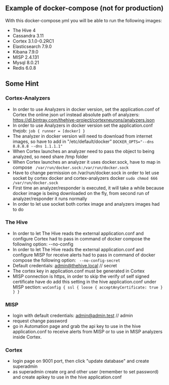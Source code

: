 ## Example of docker-compose (not for production)
With this docker-compose.yml you will be able to run the following images:
- The Hive 4
- Cassandra 3.11
- Cortex 3.1.0-0.2RC1
- Elasticsearch 7.9.0
- Kibana 7.9.0
- MISP 2.4.131
- Mysql 8.0.21
- Redis 6.0.8

## Some Hint
### Cortex-Analyzers
- In order to use Analyzers in docker version, set the application.conf of Cortex the online json url instead absolute path of analyzers:
  https://dl.bintray.com/thehive-project/cortexneurons/analyzers.json
- In order to use Analyzers in docker version set the application.conf thejob: ```
  job {
  runner = [docker]
}   ```
- The analyzer in docker version will need to download from internet images, so have to add in "/etc/default/docker"
  ``` DOCKER_OPTS="--dns 8.8.8.8 --dns 1.1.1.1" ```
- When Cortex launches an analyzer need to pass the object to being analyzed, so need share /tmp folder
- When Cortex launches an analyzer it uses docker.sock, have to map in compose
 ```  /var/run/docker.sock:/var/run/docker.sock  ```
- Have to change permission on /var/run/docker.sock in order to let use socket by cortex docker and cortex-analyzers docker
  ```sudo chmod 666 /var/run/docker.sock```
- First time an analyzer/responder is executed, it will take a while because docker image is being downloaded on the fly, from second run of analyzer/responder it runs normally
- In order to let use socket both cortex image and analyzers images had to do



### The Hive
- In order to let The Hive reads the external application.conf and configure Cortex had to pass in command of docker compose the following option:
  --no-config
- In order to let The Hive reads the external application.conf and configure MISP for receive alerts had to pass in command of docker compose the following option:
 ```  --no-config-secret ```
- Default credentials: admin@thehive.local // secret
- The cortex key in application.conf must be generated  in Cortex
- MISP connection is https, in order to skip the verify of self signed certificate have do add this setting in the hive application.conf under MISP section:
  ``` wsConfig { ssl { loose { acceptAnyCertificate: true } } } ```

  
### MISP

- login with default credentials: admin@admin.test // admin
- request change password
- go in Automation page and grab the api key to use in the hive application.conf to receive alerts from MISP or to use in MISP analyzers inside Cortex.

### Cortex
- login page on 9001 port, then click "update database" and create superadmin
- as superadmin create org and other user (remember to set password) and create apikey to use in the hive application.conf



